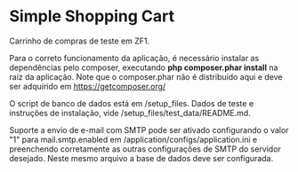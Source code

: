 Simple Shopping Cart
====================

Carrinho de compras de teste em ZF1.

Para o correto funcionamento da aplicação, é necessário instalar as dependências
pelo composer, executando <b>php composer.phar install</b> na raiz da
aplicação. Note que o composer.phar não é distribuído aqui e deve ser
adquirido em https://getcomposer.org/

O script de banco de dados está em /setup_files. Dados de teste e instruções de
instalação, vide /setup_files/test_data/README.md.

Suporte a envio de e-mail com SMTP pode ser ativado configurando o valor "1"
para mail.smtp.enabled em /application/configs/application.ini e preenchendo
corretamente as outras configurações de SMTP do servidor desejado. Neste mesmo
arquivo a base de dados deve ser configurada.
